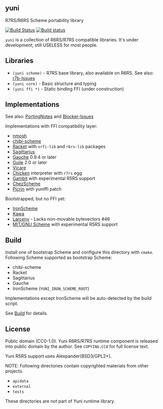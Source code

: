 yuni
----

R7RS/R6RS Scheme portability library

[![Build Status](https://travis-ci.org/okuoku/yuni.svg?branch=master)](https://travis-ci.org/okuoku/yuni)
[![Build status](https://ci.appveyor.com/api/projects/status/0mtb3ldlwk2qwvck/branch/master?svg=true)](https://ci.appveyor.com/project/okuoku/yuni/branch/master)

`yuni` is a collection of R6RS/R7RS compatible libraries. It's under development; still USELESS for most people.

## Libraries

 * `(yuni scheme)` - R7RS base library, also available on R6RS. See also: [r7b-Issues][]
 * `(yuni core)` - Basic structure and typing
 * `(yuni ffi *)` - Static binding FFI (under construction)

## Implementations

See also: [PortingNotes][] and [Blocker-Issues][]

Implementations with FFI compatibility layer:

 * [nmosh](https://github.com/okuoku/mosh)
 * [chibi-scheme](http://synthcode.com/wiki/chibi-scheme)
 * [Racket](https://racket-lang.org/) with `srfi-lib` and `r6rs-lib` packages
 * [Sagittarius](https://bitbucket.org/ktakashi/sagittarius-scheme/wiki/Home)
 * [Gauche](http://practical-scheme.net/gauche/) 0.9.4 or later
 * [Guile](http://www.gnu.org/software/guile/) 2.0 or later
 * [Vicare](http://marcomaggi.github.io/vicare.html)
 * [Chicken](http://www.call-cc.org/) interpreter with `r7rs` egg
 * [Gambit](http://gambitscheme.org/) with experimental R5RS support
 * [ChezScheme](https://github.com/cisco/ChezScheme)
 * [Picrin](https://github.com/picrin-scheme/picrin) with yuniffi patch

Bootstrapped, but no FFI yet:

 * [IronScheme](https://github.com/leppie/IronScheme)
 * [Kawa](http://www.gnu.org/software/kawa/)
 * [Larceny](http://larcenists.org/) - Lacks non-movable bytevectors #46
 * [MIT/GNU Scheme](https://www.gnu.org/software/mit-scheme/) with experimental R5RS support

## Build

Install one of bootstrap Scheme and configure this directory with `cmake`. Following Scheme supported as bootstrap Scheme:

 * chibi-scheme
 * Racket
 * Sagittarius
 * Gauche
 * IronScheme (`YUNI_IRON_SCHEME_ROOT`)

Implementations except IronScheme will be auto-detected by the build script.

See [Build][] for details.

## License

Public domain (CC0-1.0). Yuni R6RS/R7RS runtime component is released into public domain by the author. See `COPYING.CC0` for full license text.

Yuni R5RS support uses Alexpander(BSD3/GPL2+).

NOTE: Following directories contain copyrighted materials from other projects.

 * `apidata`
 * `external`
 * `tests`

These directories are not part of Yuni runtime library.


[Blocker-Issues]: https://github.com/okuoku/yuni/issues?q=is%3Aissue+is%3Aopen+label%3AExtern-Blocker
[r7b-Issues]: https://github.com/okuoku/yuni/issues?q=is%3Aissue+is%3Aopen+label%3ALib-R7RSBridge
[PortingNotes]: https://github.com/okuoku/yuni/tree/master/doc/PortingNotes
[Build]: https://github.com/okuoku/yuni/tree/master/build
